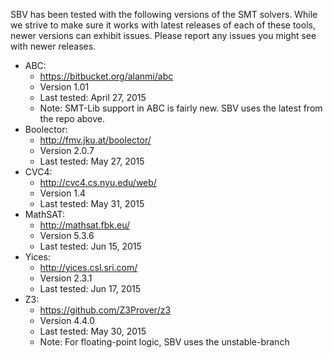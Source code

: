 SBV has been tested with the following versions of the SMT solvers. While we strive to make sure
it works with latest releases of each of these tools, newer versions can exhibit issues. Please
report any issues you might see with newer releases.

  * ABC:
      * https://bitbucket.org/alanmi/abc
      * Version 1.01
      * Last tested: April 27, 2015
      * Note: SMT-Lib support in ABC is fairly new. SBV uses the latest from the repo above.
  * Boolector:
      * http://fmv.jku.at/boolector/
      * Version 2.0.7
      * Last tested: May 27, 2015
  * CVC4:
      * http://cvc4.cs.nyu.edu/web/
      * Version 1.4
      * Last tested: May 31, 2015
  * MathSAT:
      * http://mathsat.fbk.eu/
      * Version 5.3.6
      * Last tested: Jun 15, 2015
  * Yices:
      * http://yices.csl.sri.com/
      * Version 2.3.1
      * Last tested: Jun 17, 2015
  * Z3:
      * https://github.com/Z3Prover/z3
      * Version 4.4.0
      * Last tested: May 30, 2015
      * Note: For floating-point logic, SBV uses the unstable-branch
